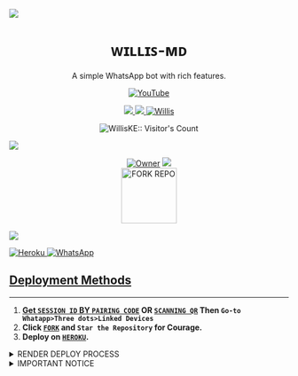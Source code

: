 <a><img src="https://i.imgur.com/LyHic3i.gif'"/></a>
<h1 align="center"> ᴡɪʟʟɪꜱ-ᴍᴅ </h1><a>
<p align="center"> A simple WhatsApp bot with rich features. </p>

<p align="center">
  <a href="https://youtube.com/c/WillisWrld">
      <img alt="YouTube" height="" src="https://telegra.ph/file/d7b133573a5a3622775e6.jpg">
  </a
</p>
    
   
   
<p align="center">
   <a href="https://github.com/WillisKE/Suhail/fork">
    <img src="https://img.shields.io/github/forks/WillisKE/Suhail?style=flat-square&logo=github&color=darkred">
   </a>
  <a href="https://github.com/WillisKE/Suhail/stargazers"> 
     <img src="https://img.shields.io/github/stars/WillisKE/Suhail?style=flat-square&logo=github&color=darkred">
 </a>



  <a aria-label="Willis-Md is free to use" href="https://youtube.com/c/WillisWrld" target="_blank">
    <img alt="Willis" src="https://img.shields.io/youtube/channel/subscribers/UCxyNZOmHRr2-Je3yNwfV_mg" target="_blank" />
  </a>

</p>
<p align="center"><img src="https://profile-counter.glitch.me/{WillisKE}/count.svg" alt="WillisKE:: Visitor's Count" /></p>

<a><img src="https://i.imgur.com/LyHic3i.gif'"/></a>

<p align="center">

 <a href="https://github.com/WillisKE">
 <img title="Owner" src="https://img.shields.io/badge/WillisKE-darkred?style=flat-square&logo=github&label=Owner"></a>
   <a href="https://github.com/WillisKE">
    <img src="https://img.shields.io/github/followers/WillisKE?style=flat-square&logo=github&color=darkred">
    <br>
    <a href="https://github.com/WillisKE/Suhail"><img src="https://img.shields.io/badge/Fork%20-Repo-darkred" alt="FORK REPO" width="100"
    </a>

   

<a><img src="https://i.imgur.com/LyHic3i.gif'"/></a>

<a href="https://dashboard.heroku.com/new?template=https://github.com/WillisKE/Suhail">
 <img title="Heroku" src="https://img.shields.io/badge/Deploy%20-Heroku-darkred?style=for-the-badge&logo=Heroku&logoColor=Red" alt="Heroku"
</a>  
 <a href="https://whatsapp.com/channel/0029VaZ8Q0Y1XquZ673Uvs0m">
 <img title="WhatsApp" src="https://img.shields.io/badge/WhatsApp%20-Channel-darkgred?style=for-the-badge&logo=WhatsApp&logoColor=Red" alt="WhatsApp">

## Deployment Methods
---
1.  **Get `SESSION ID` BY [`PAIRING CODE`](https://sessionpair.onrender.com/pair) OR [`SCANNING QR`](https://sessionpair.onrender.com/qr) Then `Go-to Whatapp>Three dots>Linked Devices`**
2.  **Click [`FORK`](https://github.com/WillisKE/Suhail/fork) and `Star the Repository` for Courage.**
3.  **Deploy on [`HEROKU`](https://dashboard.heroku.com/new?template=https://github.com/WillisKE/Suhail).**

 <details close>
<summary>RENDER DEPLOY PROCESS</summary>
   
    1: Click "NEW".
    2: Select "Web Service".
    3: Click "Build and deploy from a Git repository".
    4: Now Choose this forked git repo from list.
    5: And JUST CLICK "Connect". 
   </details>


<details close>  
<summary> IMPORTANT NOTICE</summary>

- *Willis-Md is not made by `WhatsApp Inc.` Sometimes or misusing the bot might `ban` your `WhatsApp account!`*
- *In that case, I'm not responsible for banning your account.*
- *Use Suhail-Md at your own risk by keeping this warning in mind.*
  <deatails>

```
https://dashboard.heroku.com/new?template=
```
